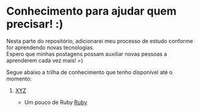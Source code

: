 # Conhecimento para ajudar quem precisar! :)

Nesta parte do repositório, adicionarei meu processo de estudo conforme for aprendendo novas tecnologias.<br />
Espero que minhas postagens possam auxiliar novas pessoas a aprenderem cada vez mais! =)

Segue abaixo a trilha de conhecimento que tenho disponível até o momento:

  <ol>
  <li><a href="https://github.com/fabioluizregis/Descobrindo-e-Aprendendo/tree/master/Ruby">XYZ</a></li>
      <ul>
      <li>Um pouco de Ruby <a href="https://github.com/fabioluizregis/Descobrindo-e-Aprendendo/tree/master/Ruby">Ruby</a></li>
      </ul> 
  </ol> 


